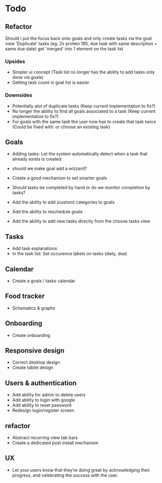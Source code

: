 # Todo

## Refactor
Should i put the focus back onto goals and only create tasks via the goal view
'Duplicate' tasks (eg. 2x protein 185, due task with same description + same due date) get 'merged' into 1 element on the task list

### Upsides

- Simpler ui concept (Task list no longer has the ability to add tasks only done via goals)
- Getting task count in goal list is easier 


### Downsides

- Potentially alot of duplicate tasks (Keep current implementation to fix?)
- No longer the ability to find all goals associated to a task (Keep current implementation to fix?)
- For goals with the same task the user now has to create that task twice (Could be fixed with: or choose an existing task)



## Goals

- Adding tasks: Let the system automatically detect when a task that already exists is created
    

- should we make goal add a wizzard?
- Create a good mechanism to set smarter goals
- Should tasks be completed by hand or do we monitor completion by tasks?
- Add the ability to add (custom) categories to goals
- Add the ability to reschedule goals
- Add the ability to add new tasks directly from the choose tasks view

## Tasks

- Add task explanations
- In the task list: Set occurence labels on tasks (daily, due)

## Calendar

- Create a goals / tasks calendar


## Food tracker

- Schematics & graphs

## Onboarding

- Create onboarding

## Responsive design

- Correct desktop design
- Create tablet design


## Users & authentication

- Add ability for admin to delete users
- Add ability to login with google
- Add ability to reset password
- Redesign login/register screen


## refactor

- Abstract recurring view tab bars
- Create a dedicated post install mechanism


## UX

- Let your users know that they’re doing great by acknowledging their progress, and celebrating the success with the user.